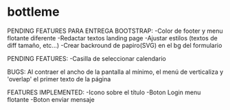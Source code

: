 # bottleme
PENDING FEATURES PARA ENTREGA BOOTSTRAP:
-Color de footer y menu flotante diferente
-Redactar textos landing page
-Ajustar estilos (textos de diff tamaño, etc...)
-Crear backround de papiro(SVG) en el bg del formulario 

PENDING FEATURES:
-Casilla de seleccionar calendario

BUGS:
Al contraer el ancho de la pantalla al mínimo, el menú de verticaliza y 'overlap' el primer texto de la página

FEATURES IMPLEMENTED:
-Icono sobre el título
-Boton Login menu flotante
-Boton enviar mensaje